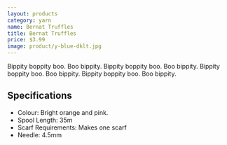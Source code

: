 ```yaml
---
layout: products
category: yarn
name: Bernat Truffles
title: Bernat Truffles
price: $3.99
image: product/y-blue-dklt.jpg
---
```


Bippity boppity boo. Boo bippity. Bippity boppity boo. Boo bippity. Bippity boppity boo. Boo bippity. Bippity boppity boo. Boo bippity.

## Specifications

- Colour: Bright orange and pink.
- Spool Length: 35m
- Scarf Requirements: Makes one scarf
- Needle: 4.5mm